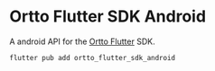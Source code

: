# Ortto Flutter SDK Android 

A android API for the [Ortto Flutter](https://github.com/autopilot3/ortto-flutter-sdk) SDK.

```
flutter pub add ortto_flutter_sdk_android
```